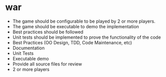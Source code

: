# war

* The game should be configurable to be played by 2 or more players.
* The game should be executable to demo the implementation
* Best practices should be followed
* Unit tests should be implemented to prove the functionality of the code
* Best Practices (OO Design, TDD, Code Maintenance, etc)
* Documentation
* Unit Tests
* Executable demo
* Provide all source files for review
* 2 or more players
